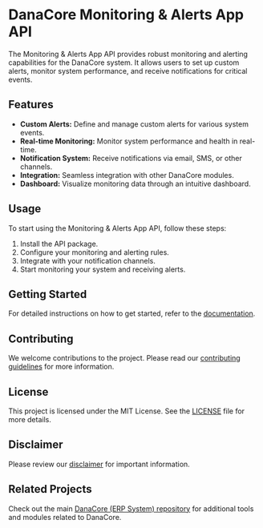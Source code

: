 # DanaCore Monitoring & Alerts App API

The Monitoring & Alerts App API provides robust monitoring and alerting capabilities for the DanaCore system. It allows users to set up custom alerts, monitor system performance, and receive notifications for critical events.

## Features

- **Custom Alerts:** Define and manage custom alerts for various system events.
- **Real-time Monitoring:** Monitor system performance and health in real-time.
- **Notification System:** Receive notifications via email, SMS, or other channels.
- **Integration:** Seamless integration with other DanaCore modules.
- **Dashboard:** Visualize monitoring data through an intuitive dashboard.

## Usage

To start using the Monitoring & Alerts App API, follow these steps:
1. Install the API package.
2. Configure your monitoring and alerting rules.
3. Integrate with your notification channels.
4. Start monitoring your system and receiving alerts.

## Getting Started

For detailed instructions on how to get started, refer to the [documentation](https://github.com/navedrasul/danacore-monitoring-alerts-api).

## Contributing

We welcome contributions to the project. Please read our [contributing guidelines](https://github.com/navedrasul/danacore-monitoring-alerts-api/blob/main/CONTRIBUTING.md) for more information.

## License

This project is licensed under the MIT License. See the [LICENSE](https://github.com/navedrasul/danacore-monitoring-alerts-api/blob/main/LICENSE) file for more details.

## Disclaimer

Please review our [disclaimer](https://github.com/navedrasul/danacore-monitoring-alerts-api/blob/main/DISCLAIMER.md) for important information.

## Related Projects

Check out the main [DanaCore (ERP System) repository](https://github.com/navedrasul/DanaCore) for additional tools and modules related to DanaCore.
